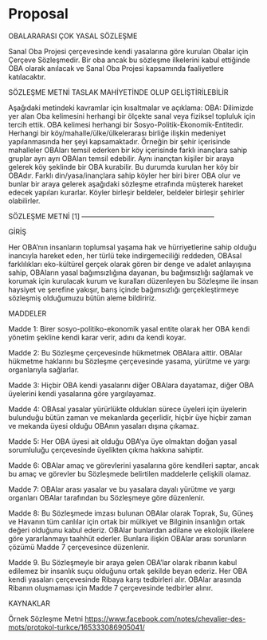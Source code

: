 # Proposal

OBALARARASI ÇOK YASAL SÖZLEŞME

Sanal Oba Projesi çerçevesinde kendi yasalarına göre kurulan Obalar için Çerçeve Sözleşmedir. Bir oba ancak bu sözleşme ilkelerini kabul ettiğinde OBA olarak anılacak ve Sanal Oba Projesi kapsamında faaliyetlere katılacaktır.

SÖZLEŞME METNİ TASLAK MAHİYETİNDE OLUP GELİŞTİRİLEBİLİR

Aşağıdaki metindeki kavramlar için kısaltmalar ve açıklama:
OBA: Dilimizde yer alan Oba kelimesini herhangi bir ölçekte sanal veya fiziksel topluluk için tercih ettik. OBA kelimesi herhangi bir Sosyo-Politik-Ekonomik-Entitedir. Herhangi bir köy/mahalle/ülke/ülkelerarası birliğe ilişkin medeniyet yapılanmasında her şeyi kapsamaktadır. Örneğin bir şehir içerisinde mahalleler OBAları temsil ederken bir köy içerisinde farklı inançlara sahip gruplar ayrı ayrı OBAları temsil edebilir. Aynı inançtan kişiler bir araya gelerek köy şeklinde bir OBA kurabilir. Bu durumda kurulan her köy bir OBAdır. Farklı din/yasa/inançlara sahip köyler her biri birer OBA olur ve bunlar bir araya gelerek aşağıdaki sözleşme etrafında müşterek hareket edecek yapıları kurarlar. Köyler birleşir beldeler, beldeler birleşir şehirler olabilirler.

SÖZLEŞME METNİ [1]
———————————————————

GİRİŞ

Her OBA’nın insanların toplumsal yaşama hak ve hürriyetlerine sahip olduğu inancıyla hareket eden, her türlü teke indirgemeciliği reddeden, OBAsal farklılıkları eko-kültürel gerçek olarak gören bir denge ve adalet anlayışına sahip, OBAların yasal bağımsızlığına dayanan, bu bağımsızlığı sağlamak ve korumak için kurulacak kurum ve kuralları düzenleyen bu Sözleşme ile insan haysiyet ve şerefine yakışır, barış içinde bağımsızlığı gerçekleştirmeye sözleşmiş olduğumuzu bütün aleme bildiririz.

MADDELER

Madde 1: Birer sosyo-politiko-ekonomik yasal entite olarak her OBA kendi yönetim şekline kendi karar verir, adını da kendi koyar.

Madde 2: Bu Sözleşme çerçevesinde hükmetmek OBAlara aittir. OBAlar hükmetme haklarını bu Sözleşme çerçevesinde yasama, yürütme ve yargı organlarıyla sağlarlar.

Madde 3: Hiçbir OBA kendi yasalarını diğer OBAlara dayatamaz, diğer OBA üyelerini kendi yasalarına göre yargılayamaz.

Madde 4: OBAsal yasalar yürürlükte oldukları sürece üyeleri için üyelerin bulunduğu bütün zaman ve mekanlarda geçerlidir, hiçbir üye hiçbir zaman ve mekanda üyesi olduğu OBAnın yasaları dışına çıkamaz.

Madde 5: Her OBA üyesi ait olduğu OBA‘ya üye olmaktan doğan yasal sorumluluğu çerçevesinde üyelikten çıkma hakkına sahiptir.

Madde 6: OBAlar amaç ve görevlerini yasalarına göre kendileri saptar, ancak bu amaç ve görevler bu Sözleşmede belirtilen maddelerle çelişkili olamaz.

Madde 7: OBAlar arası yasalar ve bu yasalara dayalı yürütme ve yargı organları OBAlar tarafından bu Sözleşmeye göre düzenlenir.

Madde 8: Bu Sözleşmede imzası bulunan OBAlar olarak Toprak, Su, Güneş ve Havanın tüm canlılar için ortak bir mülkiyet ve Bilginin insanlığın ortak değeri olduğunu kabul ederiz. OBAlar bunlardan adilane ve ekolojik ilkelere göre yararlanmayı taahhüt ederler. Bunlara ilişkin OBAlar arası sorunların çözümü Madde 7 çerçevesince düzenlenir.

Madde 9. Bu Sözleşmeyle bir araya gelen OBA’lar olarak ribanın kabul edilemez bir insanlık suçu olduğunu ortak şekilde beyan ederiz. Her OBA kendi yasaları çerçevesinde Ribaya karşı tedbirleri alır. OBAlar arasında Ribanın oluşmaması için Madde 7 çerçevesinde tedbirler alınır.

KAYNAKLAR

Örnek Sözleşme Metni https://www.facebook.com/notes/chevalier-des-mots/protokol-turkce/165333086905041/
